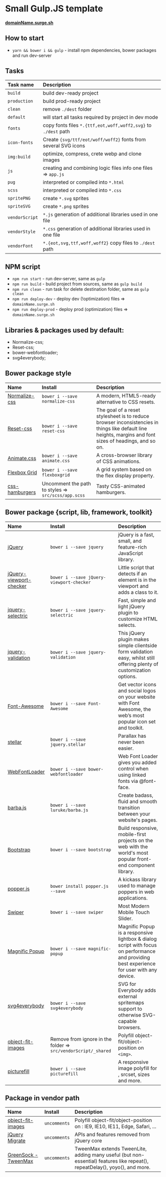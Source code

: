 # Small Gulp.JS template

#### [domainName.surge.sh](http://domainName.surge.sh/)

## How to start
* `yarn && bower i && gulp` - install npm dependencies, bower packages and run dev-server

## Tasks
Task name | Description                                                      
:---|:---
`build` | build dev-ready project
`production` | build prod-ready project
`clean` | remove `./dest` folder
`default` | will start all tasks required by project in dev mode
`fonts` | copy fonts files `*.{ttf,eot,woff,woff2,svg}` to `./dest` path
`icon-fonts` | Create `{svg/ttf/eot/woff/woff2}` fonts from several SVG icons
`img:build` | optimize, compress, crete webp and clone images
`js` | creating and combining logic files info one files => `app.js`
`pug` | interpreted or compiled into `*.html`
`scss` | interpreted or compiled into `*.css`
`spritePNG` | create `*.svg` sprites
`spriteSVG` | create `*.png` sprites
`vendorScript` | `*.js` generation of additional libraries used in one file
`vendorStyle` | `*.css` generation of additional libraries used in one file
`vendorFont` | `*.{eot,svg,ttf,woff,woff2}` copy files to `./dest` path

## NPM script
* `npm run start` - run dev-server, same as `gulp`
* `npm run build` - build project from sources, same as `gulp build`
* `npm run clean` - run task for delete destination folder, same as `gulp clean`
* `npm run deploy-dev` - deploy dev (!optimization) files => `domainName.surge.sh`
* `npm run deploy-prod` - deploy prod (optimization) files => `domainName.surge.sh`

## Libraries & packages used by default:
- Normalize-css;
- Reset-css;
- bower-webfontloader;
- svg4everybody;


## Bower package style
Name | Install | Description
:---|:---|:---
[Normalize-css](https://necolas.github.io/normalize.css/) | `bower i --save normalize-css` | A modern, HTML5-ready alternative to CSS resets.
[Reset-css](https://meyerweb.com/eric/tools/css/reset/) | `bower i --save reset-css` | The goal of a reset stylesheet is to reduce browser inconsistencies in things like default line heights, margins and font sizes of headings, and so on.
[Animate.css](https://daneden.github.io/animate.css/) | `bower i --save animate.css` | A cross-browser library of CSS animations.
[Flexbox Grid](http://flexboxgrid.com/) | `bower i --save flexboxgrid` | A grid system based on the flex display property.
[css-hamburgers](https://jonsuh.com/hamburgers/) | Uncomment the path to styles => `src/scss/app.scss` | Tasty CSS-animated hamburgers.

## Bower package {script, lib, framework, toolkit}
Name | Install | Description
:---|:---|:---
[jQuery](https://jquery.com/) | `bower i --save jquery` | jQuery is a fast, small, and feature-rich JavaScript library.
[jQuery-viewport-checker](https://github.com/dirkgroenen/jQuery-viewport-checker) | `bower i --save jQuery-viewport-checker` | Little script that detects if an element is in the viewport and adds a class to it.
[jquery-selectric](http://selectric.js.org/) | `bower i --save jquery-selectric` | Fast, simple and light jQuery plugin to customize HTML selects.
[jquery-validation](https://jqueryvalidation.org/) | `bower i --save jquery-validation` | This jQuery plugin makes simple clientside form validation easy, whilst still offering plenty of customization options.
[Font-Awesome](https://fontawesome.com/) | `bower i --save Font-Awesome` | Get vector icons and social logos on your website with Font Awesome, the web’s most popular icon set and toolkit.
[stellar](http://markdalgleish.com/projects/stellar.js/) | `bower i --save jquery.stellar` | Parallax has never been easier.
[WebFontLoader](https://github.com/typekit/webfontloader) | `bower i --save bower-webfontloader` | Web Font Loader gives you added control when using linked fonts via @font-face.
[barba.js](http://barbajs.org/) | `bower i --save luruke/barba.js` | Create badass, fluid and smooth transition between your website's pages.
[Bootstrap](http://getbootstrap.com/) | `bower i --save bootstrap` | Build responsive, mobile-first projects on the web with the world's most popular front-end component library.
[popper.js](https://popper.js.org/) | `bower install popper.js --save` | A kickass library used to manage poppers in web applications.
[Swiper](http://idangero.us/swiper/) | `bower i --save swiper` | Most Modern Mobile Touch Slider.
[Magnific Popup](http://dimsemenov.com/plugins/magnific-popup/) | `bower i --save magnific-popup` | Magnific Popup is a responsive lightbox & dialog script with focus on performance and providing best experience for user with any device.
[svg4everybody](https://jonathantneal.github.io/svg4everybody/) | `bower i --save svg4everybody` | SVG for Everybody adds external spritemaps support to otherwise SVG-capable browsers.
[object-fit-images](https://github.com/bfred-it/object-fit-images) | Remove from ignore in the folder => `src/vendorScript/_shared` | Polyfill object-fit/object-position on `<img>`.
[picturefill](http://scottjehl.github.io/picturefill/) | `bower i --save picturefill` | A responsive image polyfill for <picture>, srcset, sizes and more.

## Package in vendor path
Name | Install | Description
:---|:---|:---
[object-fit-images](https://github.com/bfred-it/object-fit-images) | `uncomments` | Polyfill object-fit/object-position on <img>: IE9, IE10, IE11, Edge, Safari, ...
[jQuery Migrate](https://github.com/jquery/jquery-migrate) | `uncomments` | APIs and features removed from jQuery core
[GreenSock - TweenMax](https://greensock.com/docs/TweenMax) | `uncomments` | TweenMax extends TweenLite, adding many useful (but non-essential) features like repeat(), repeatDelay(), yoyo(), and more.
